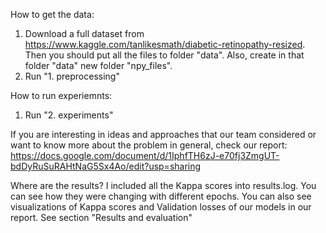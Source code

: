 How to get the data:
1. Download a full dataset from https://www.kaggle.com/tanlikesmath/diabetic-retinopathy-resized.
Then you should put all the files to folder "data". Also, create in that folder "data" new folder "npy_files".
2. Run "1. preprocessing"

How to run experiemnts:
1. Run "2. experiments"

If you are interesting in ideas and approaches that our team considered or want to know more about the problem in general, check our report:
https://docs.google.com/document/d/1IphfTH6zJ-e70fj3ZmgUT-bdDyRuSuRAHtNaG5Sx4Ao/edit?usp=sharing

Where are the results?
I included all the Kappa scores into results.log. You can see how they were changing with different epochs.
You can also see visualizations of Kappa scores and Validation losses of our models in our report. See section "Results and evaluation"
